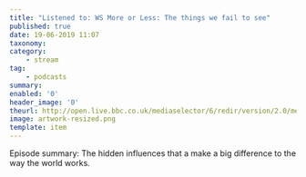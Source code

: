 ```yaml
---
title: "Listened to: WS More or Less: The things we fail to see"
published: true
date: 19-06-2019 11:07
taxonomy:
category:
	- stream
tag:
	- podcasts
summary:
enabled: '0'
header_image: '0'
theurl: http://open.live.bbc.co.uk/mediaselector/6/redir/version/2.0/mediaset/audio-nondrm-download/proto/http/vpid/p07cklbg.mp3
image: artwork-resized.png
template: item
---
```

 
Episode summary: The hidden influences that a make a big difference to the way the world works.
